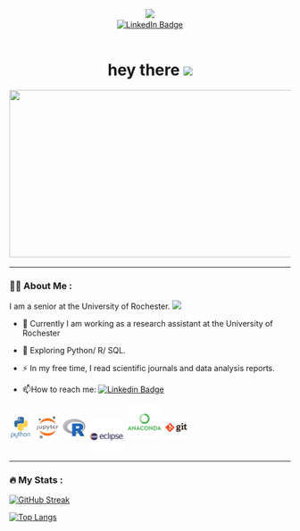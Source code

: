 <div id="header" align="center">
  <img src="https://i.giphy.com/media/v1.Y2lkPTc5MGI3NjExcW1neHg4ZWlucnl4cGZ3NTZzeXlwdDdwMGVhbzRxcTVmaXViNGVtNCZlcD12MV9pbnRlcm5hbF9naWZfYnlfaWQmY3Q9Zw/11JTxkrmq4bGE0/giphy.gif" width="100"/>
</div>

<div id="badges" align="center">
  <a href="https://www.linkedin.com/in/ziqi-mu/">
    <img src="https://img.shields.io/badge/LinkedIn-blue?style=for-the-badge&logo=linkedin&logoColor=white" alt="LinkedIn Badge"/>
  </a>

  <!--
  <a href="your-youtube-URL">
    <img src="https://img.shields.io/badge/YouTube-red?style=for-the-badge&logo=youtube&logoColor=white" alt="Youtube Badge"/>
  </a>
  <a href="your-twitter-URL">
    <img src="https://img.shields.io/badge/Twitter-blue?style=for-the-badge&logo=twitter&logoColor=white" alt="Twitter Badge"/>
  </a>

  -->
</div align="center">
<img src="https://komarev.com/ghpvc/?username=ziqimu&style=flat-square&color=blue" alt=""/>
</div>

<h1 align="center">
  hey there
  <img src="https://media.giphy.com/media/hvRJCLFzcasrR4ia7z/giphy.gif" width="30px"/>
</h1>



<div align="center">
  <img src="https://media.giphy.com/media/dWesBcTLavkZuG35MI/giphy.gif" width="600" height="300"/>
</div>


---

### :woman_technologist: About Me :

I am a senior at the University of Rochester. <img src="https://media.giphy.com/media/WUlplcMpOCEmTGBtBW/giphy.gif" width="30"> 
- :telescope: Currently I am working as a research assistant at the University of Rochester
  
- :seedling: Exploring Python/ R/ SQL.

- :zap: In my free time, I read scientific journals and data analysis reports.

- :mailbox:How to reach me: [![Linkedin Badge](https://img.shields.io/badge/-LinkedIn-blue?style=flat&logo=Linkedin&logoColor=white)](https://www.linkedin.com/in/ziqi-mu/)


<div>
  <img src="https://github.com/devicons/devicon/blob/master/icons/python/python-original-wordmark.svg" title="Python" alt="Python" width="40" height="40"/>&nbsp;
  <img src="https://github.com/devicons/devicon/blob/master/icons/jupyter/jupyter-original-wordmark.svg" title="Jupyter" alt="Jupyter" width="40" height="40"/>&nbsp;
  <img src="https://github.com/devicons/devicon/blob/master/icons/r/r-original.svg" title="R" alt="R" width="40" height="40"/>&nbsp;
  <img src="https://github.com/devicons/devicon/blob/master/icons/eclipse/eclipse-original-wordmark.svg" 
     title="Java" alt="Java" width="60" height="60" style="vertical-align: middle;"/>&nbsp;
  <img src="https://github.com/devicons/devicon/blob/master/icons/anaconda/anaconda-original-wordmark.svg" title="Java" alt="Java" width="60" height="60"/>&nbsp;
  <img src="https://github.com/devicons/devicon/blob/master/icons/git/git-original-wordmark.svg" title="Git" **alt="Git" width="40" height="40"/>
</div>


---

### :fire: My Stats :

[![GitHub Streak](http://github-readme-streak-stats.herokuapp.com?user=ziqimu&theme=dark&background=000000)](https://git.io/streak-stats)

[![Top Langs](https://github-readme-stats.vercel.app/api/top-langs/?username=ziqimu&layout=compact&theme=vision-friendly-dark)](https://github.com/anuraghazra/github-readme-stats)

